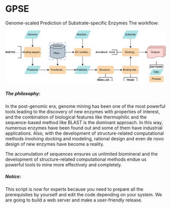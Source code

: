 # GPSE
Genome-scaled Prediction of Substrate-specific Enzymes
The workflow:

![img](/img/GASSER.svg)

##### The philosophy:

In the post-genomic era, genome mining has been one of the most powerful tools leading to the discovery of new enzymes with properties of interest, and the combination of biological features like thermophilic and the sequence-based method like BLAST is the dominant approach. In this way, numerous enzymes have been found out and some of them have industrial applications. Also, with the development of structure-related computational methods involving docking and modeling, rational design and even de novo design of new enzymes have become a reality.

The accumulation of sequences ensures us unlimited biomineral and the development of structure-related computational methods endue us powerful tools to mine more effectively and completely.

##### Notice:  
This script is now for experts because you need to prepare all the prerequisites by yourself and edit the code depending on your system. We are going to build a web server and make a user-friendly release.
